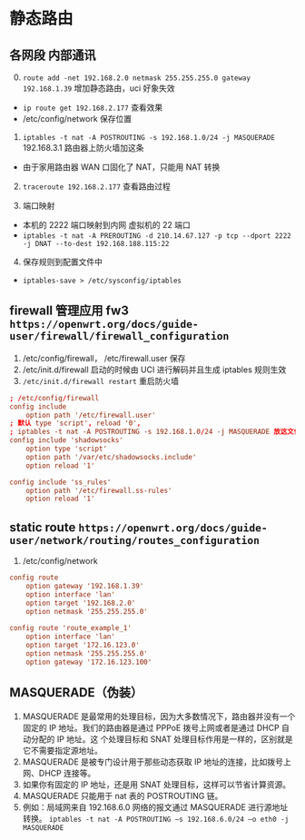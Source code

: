 # 静态路由

## 各网段 内部通讯

0. `route add -net 192.168.2.0 netmask 255.255.255.0 gateway 192.168.1.39` 增加静态路由，uci 好象失效

- `ip route get 192.168.2.177` 查看效果
- /etc/config/network 保存位置

1. `iptables -t nat -A POSTROUTING -s 192.168.1.0/24 -j MASQUERADE` 192.168.3.1 路由器上防火墙加这条

- 由于家用路由器 WAN 口固化了 NAT，只能用 NAT 转换

2. `traceroute 192.168.2.177` 查看路由过程

3. 端口映射

- 本机的 2222 端口映射到内网 虚拟机的 22 端口
- `iptables -t nat -A PREROUTING -d 210.14.67.127 -p tcp --dport 2222 -j DNAT --to-dest 192.168.188.115:22`

4. 保存规则到配置文件中

- `iptables-save > /etc/sysconfig/iptables`

## firewall 管理应用 fw3 `https://openwrt.org/docs/guide-user/firewall/firewall_configuration`

1. /etc/config/firewall， /etc/firewall.user 保存
2. /etc/init.d/firewall 启动的时候由 UCI 进行解码并且生成 iptables 规则生效
3. `/etc/init.d/firewall restart` 重启防火墙

```conf
; /etc/config/firewall
config include
    option path '/etc/firewall.user'
; 默认 type 'script', reload '0',
; iptables -t nat -A POSTROUTING -s 192.168.1.0/24 -j MASQUERADE 放这文件里
config include 'shadowsocks'
    option type 'script'
    option path '/var/etc/shadowsocks.include'
    option reload '1'

config include 'ss_rules'
    option path '/etc/firewall.ss-rules'
    option reload '1'

```

## static route `https://openwrt.org/docs/guide-user/network/routing/routes_configuration`

1. /etc/config/network

```conf
config route
    option gateway '192.168.1.39'
    option interface 'lan'
    option target '192.168.2.0'
    option netmask '255.255.255.0'
    
config route 'route_example_1'
    option interface 'lan'
    option target '172.16.123.0'
    option netmask '255.255.255.0'
    option gateway '172.16.123.100'
```

## MASQUERADE（伪装）

1. MASQUERADE 是最常用的处理目标，因为大多数情况下，路由器并没有一个固定的 IP 地址。我们的路由器是通过 PPPoE 拨号上网或者是通过 DHCP 自动分配的 IP 地址。这 个处理目标和 SNAT 处理目标作用是一样的，区别就是它不需要指定源地址。
2. MASQUERADE 是被专门设计用于那些动态获取 IP 地址的连接，比如拨号上网、DHCP 连接等。
3. 如果你有固定的 IP 地址，还是用 SNAT 处理目标，这样可以节省计算资源。
4. MASQUERADE 只能用于 nat 表的 POSTROUTING 链。
5. 例如：局域网来自 192.168.6.0 网络的报文通过 MASQUERADE 进行源地址转换。
   `iptables -t nat -A POSTROUTING –s 192.168.6.0/24 –o eth0 -j MASQUERADE`

